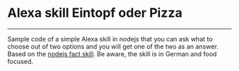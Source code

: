 # Alexa skill Eintopf oder Pizza

---

Sample code of a simple Alexa skill in nodejs that you can ask what to choose out of two options and you will get one of the two as an answer. Based on the [nodejs fact skill]. Be aware, the skill is in German and food focused.

[nodejs fact skill]: https://github.com/alexa/skill-sample-nodejs-fact
